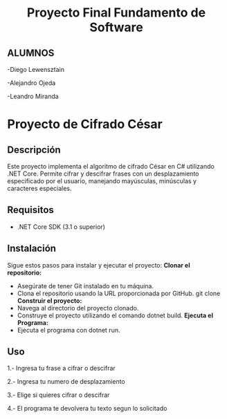 <h1 align="center">Proyecto Final Fundamento de Software</h1>

## ALUMNOS
-Diego Lewensztain 

-Alejandro Ojeda

-Leandro Miranda

# Proyecto de Cifrado César

## Descripción
Este proyecto implementa el algoritmo de cifrado César en C# utilizando .NET Core. Permite cifrar y descifrar frases con un desplazamiento especificado por el usuario, manejando mayúsculas, minúsculas y caracteres especiales.

## Requisitos
- .NET Core SDK (3.1 o superior)

## Instalación
Sigue estos pasos para instalar y ejecutar el proyecto:
   **Clonar el repositorio:**
   - Asegúrate de tener Git instalado en tu máquina.
   - Clona el repositorio usando la URL proporcionada por GitHub.
   git clone <URL del repositorio>
   **Construir el proyecto:**
   - Navega al directorio del proyecto clonado.
   - Construye el proyecto utilizando el comando dotnet build.
   **Ejecuta el Programa:**
   - Ejecuta el programa con dotnet run.

## Uso
1.- Ingresa tu frase a cifrar o descifrar

2.- Ingresa tu numero de desplazamiento

3.- Elige si quieres cifrar o descifrar

4.- El programa te devolvera tu texto segun lo solicitado 


